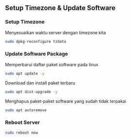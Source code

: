 ## Setup Timezone & Update Software

### Setup Timezone
Menyesuaikan waktu server dengan timezone kita
```bash
sudo dpkg-reconfigure tzdata
```

### Update Software Package
Memperbarui daftar paket software pada linux
```bash
sudo apt update -y
```
Download dan install paket terbaru
```bash
sudo apt dist-upgrade -y
```
Menghapus paket-paket software yang sudah tidak terpakai
```bash
sudo apt autoremove
```

### Reboot Server
```bash
sudo reboot now
```